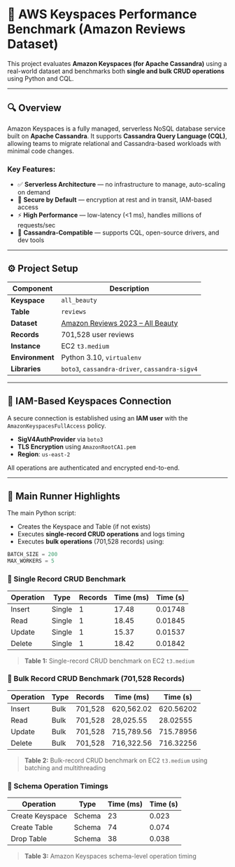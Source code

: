 # 🧩 AWS Keyspaces Performance Benchmark (Amazon Reviews Dataset)

This project evaluates **Amazon Keyspaces (for Apache Cassandra)** using a real-world dataset and benchmarks both **single and bulk CRUD operations** using Python and CQL.

---

## 🔍 Overview

Amazon Keyspaces is a fully managed, serverless NoSQL database service built on **Apache Cassandra**. It supports **Cassandra Query Language (CQL)**, allowing teams to migrate relational and Cassandra-based workloads with minimal code changes.

### Key Features:
- ✅ **Serverless Architecture** — no infrastructure to manage, auto-scaling on demand  
- 🔐 **Secure by Default** — encryption at rest and in transit, IAM-based access  
- ⚡ **High Performance** — low-latency (<1 ms), handles millions of requests/sec  
- 🧰 **Cassandra-Compatible** — supports CQL, open-source drivers, and dev tools

---

## ⚙️ Project Setup

| Component        | Description                                          |
|------------------|------------------------------------------------------|
| **Keyspace**     | `all_beauty`                                         |
| **Table**        | `reviews`                                            |
| **Dataset**      | [Amazon Reviews 2023 – All Beauty](https://amazon-reviews-2023.github.io/) |
| **Records**      | 701,528 user reviews                                 |
| **Instance**     | EC2 `t3.medium`                                      |
| **Environment**  | Python 3.10, `virtualenv`                            |
| **Libraries**    | `boto3`, `cassandra-driver`, `cassandra-sigv4`       |

---

## 🔐 IAM-Based Keyspaces Connection

A secure connection is established using an **IAM user** with the `AmazonKeyspacesFullAccess` policy.  
- **SigV4AuthProvider** via `boto3`  
- **TLS Encryption** using `AmazonRootCA1.pem`  
- **Region**: `us-east-2`  

All operations are authenticated and encrypted end-to-end.

---

## 🚀 Main Runner Highlights

The main Python script:
- Creates the Keyspace and Table (if not exists)
- Executes **single-record CRUD operations** and logs timing
- Executes **bulk operations** (701,528 records) using:

```python
BATCH_SIZE = 200
MAX_WORKERS = 5
```

### 🔹 Single Record CRUD Benchmark

| Operation | Type   | Records | Time (ms) | Time (s)   |
|-----------|--------|---------|-----------|------------|
| Insert    | Single | 1       | 17.48     | 0.01748    |
| Read      | Single | 1       | 18.45     | 0.01845    |
| Update    | Single | 1       | 15.37     | 0.01537    |
| Delete    | Single | 1       | 18.42     | 0.01842    |

> **Table 1:** Single-record CRUD benchmark on EC2 `t3.medium`


### 🔹 Bulk Record CRUD Benchmark (701,528 Records)

| Operation | Type | Records | Time (ms)   | Time (s)    |
|-----------|------|---------|-------------|-------------|
| Insert    | Bulk | 701,528 | 620,562.02  | 620.56202   |
| Read      | Bulk | 701,528 | 28,025.55   | 28.02555    |
| Update    | Bulk | 701,528 | 715,789.56  | 715.78956   |
| Delete    | Bulk | 701,528 | 716,322.56  | 716.32256   |

> **Table 2:** Bulk-record CRUD benchmark on EC2 `t3.medium` using batching and multithreading


### 🔹 Schema Operation Timings

| Operation       | Type   | Time (ms) | Time (s) |
|----------------|--------|-----------|----------|
| Create Keyspace | Schema | 23        | 0.023    |
| Create Table    | Schema | 74        | 0.074    |
| Drop Table      | Schema | 38        | 0.038    |

> **Table 3:** Amazon Keyspaces schema-level operation timing
